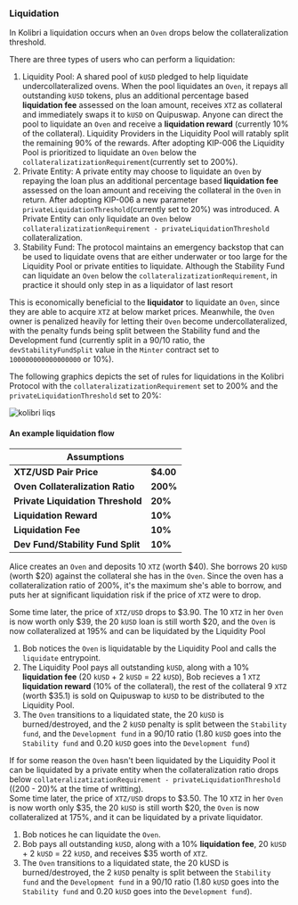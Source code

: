 ### Liquidation

In Kolibri a liquidation occurs when an `Oven` drops below the collateralization threshold. 

There are three types of users who can perform a liquidation:

1) Liquidity Pool: A shared pool of `kUSD` pledged to help liquidate undercollateralized ovens. When the pool liquidates an `Oven`, it repays all outstanding `kUSD` tokens, plus an additional percentage based **liquidation fee** assessed on the loan amount, receives `XTZ` as collateral and immediately swaps it to `kUSD` on Quipuswap. Anyone can direct the pool to liquidate an `Oven` and receive a **liquidation reward** (currently 10% of the collateral). Liquidity Providers in the Liquidity Pool will ratably split the remaining 90% of the rewards. 
After adopting KIP-006 the Liquidity Pool is prioritized to liquidate an `Oven` below the `collateralizatizationRequirement`(currently set to 200%).
2) Private Entity: A private entity may choose to liquidate an `Oven` by repaying the loan plus an additional percentage based **liquidation fee** assessed on the loan amount and receiving the collateral in the `Oven` in return. 
After adopting KIP-006 a new parameter `privateLiquidationThreshold`(currently set to 20%) was introduced. A Private Entity can only liquidate an `Oven` below `collateralizatizationRequirement - privateLiquidationThreshold` collateralization.
3) Stability Fund: The protocol maintains an emergency backstop that can be used to liquidate ovens that are either underwater or too large for the Liquidity Pool or private entities to liquidate. Although the Stability Fund can liquidate an `Oven` below the `collateralizatizationRequirement`, in practice it should only step in as a liquidator of last resort

This is economically beneficial to the **liquidator** to liquidate an `Oven`, since they are able to acquire `XTZ` at below market prices. Meanwhile, the `Oven` owner is penalized heavily for letting their `Oven` become undercollateralized, with the penalty funds being split between the Stability fund and the Development fund (currently split in a 90/10 ratio, the `devStabilityFundSplit` value in the `Minter` contract set to `100000000000000000` or 10%).

The following graphics depicts the set of rules for liquidations in the Kolibri Protocol with the `collateralizatizationRequirement` set to 200% and the `privateLiquidationThreshold` set to 20%:

![kolibri liqs](https://user-images.githubusercontent.com/69350535/146745446-1bd852bf-a45f-454f-92fe-784f6128ae59.png)

#### An example liquidation flow
<table class="table is-bordered">
    <thead>
        <th colspan="2">Assumptions</th>
    </thead>
    <tbody>
        <tr>
            <td><b>XTZ/USD Pair Price</b></td>
            <td><b>$4.00</b></td>
        </tr>
        <tr>
            <td><b>Oven Collateralization Ratio</b></td>
            <td><b>200%</b></td>
        </tr>
        <tr>
            <td><b>Private Liquidation Threshold</b></td>
            <td><b>20%</b></td>
        </tr>
         <tr>
            <td><b>Liquidation Reward</b></td>
            <td><b>10%</b></td>
        </tr>
        <tr>
            <td><b>Liquidation Fee</b></td>
            <td><b>10%</b></td>
        </tr>
        <tr>
            <td><b>Dev Fund/Stability Fund Split</b></td>
            <td><b>10%</b></td>
        </tr>
    </tbody>
</table>

Alice creates an `Oven` and deposits 10 `XTZ` (worth $40). She borrows 20 `kUSD` (worth $20) against the collateral she has in the `Oven`. Since the oven has a collateralization ratio of 200%, it's the maximum she's able to borrow, and puts her at significant liquidation risk if the price of `XTZ` were to drop.

Some time later, the price of `XTZ/USD` drops to $3.90. The 10 `XTZ` in her `Oven` is now worth only $39, the 20 `kUSD` loan is still worth $20, and the `Oven` is now collateralized at 195% and can be liquidated by the Liquidity Pool 
1. Bob notices the `Oven` is liquidatable by the Liquidity Pool and calls the `liquidate` entrypoint.
2. The Liquidity Pool pays all outstanding `kUSD`, along with a 10% **liquidation fee** (20 `kUSD` + 2 `kUSD` = 22 `kUSD`), Bob recieves a 1 `XTZ` **liquidation reward** (10% of the collateral), the rest of the collateral 9 `XTZ` (worth $35.1) is sold on Quipuswap to `kUSD` to be distributed to the Liquidity Pool.
3. The `Oven` transitions to a liquidated state, the 20 `kUSD` is burned/destroyed, and the 2 `kUSD` penalty is split between the `Stability fund`, and the `Development fund` in a 90/10 ratio (1.80 `kUSD` goes into the `Stability fund` and 0.20 `kUSD` goes into the `Development fund`)

If for some reason the `Oven` hasn't been liquidated by the Liquidity Pool it can be liquidated by a private entity when the collateralization ratio drops below `collateralizatizationRequirement - privateLiquidationThreshold` ((200 - 20)% at the time of writting). 
<br>Some time later, the price of `XTZ/USD` drops to $3.50. The 10 `XTZ` in her `Oven` is now worth only $35, the 20 `kUSD` is still worth $20, the `Oven` is now collateralized at 175%, and it can be liquidated by a private liquidator.
1. Bob notices he can liquidate the `Oven`.
2. Bob pays all outstanding `kUSD`, along with a 10% **liquidation fee**, 20 `kUSD` + 2 `kUSD` = 22 `kUSD`, and receives $35 worth of `XTZ`.
3. The `Oven` transitions to a liquidated state, the 20 kUSD is burned/destroyed, the 2 `kUSD` penalty is split between the `Stability fund` and the `Development fund` in a 90/10 ratio (1.80 `kUSD` goes into the `Stability fund` and 0.20 `kUSD` goes into the `Development fund`).
